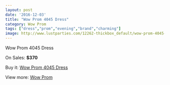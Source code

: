 ```yaml
---
layout: post
date: '2016-12-03'
title: "Wow Prom 4045 Dress"
category: Wow Prom
tags: ["dress","prom","evening","brand","charming"]
image: http://www.lustparties.com/12262-thickbox_default/wow-prom-4045-dress.jpg
---
```

Wow Prom 4045 Dress

On Sales: **$370**
<a href="https://www.lustparties.com/en/wow-prom/4459-wow-prom-4045-dress.html"><amp-img layout="responsive" width="600" height="600" src="//www.lustparties.com/12262-thickbox_default/wow-prom-4045-dress.jpg" alt="Wow Prom 4045 Dress 0" /></a>
<a href="https://www.lustparties.com/en/wow-prom/4459-wow-prom-4045-dress.html"><amp-img layout="responsive" width="600" height="600" src="//www.lustparties.com/12263-thickbox_default/wow-prom-4045-dress.jpg" alt="Wow Prom 4045 Dress 1" /></a>

Buy it: [Wow Prom 4045 Dress](https://www.lustparties.com/en/wow-prom/4459-wow-prom-4045-dress.html "Wow Prom 4045 Dress")

View more: [Wow Prom](https://www.lustparties.com/en/24-wow-prom "Wow Prom")